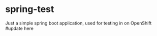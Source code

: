 # spring-test

Just a simple spring boot application, used for testing in on OpenShift
#update here
